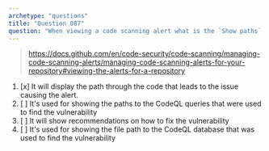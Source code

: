 ```yaml
---
archetype: "questions"
title: "Question 087"
question: "When viewing a code scanning alert what is the `Show paths` option used for?"
---
```



> https://docs.github.com/en/code-security/code-scanning/managing-code-scanning-alerts/managing-code-scanning-alerts-for-your-repository#viewing-the-alerts-for-a-repository
1. [x] It will display the path through the code that leads to the issue causing the alert.
1. [ ] It's used for showing the paths to the CodeQL queries that were used to find the vulnerability
1. [ ] It will show recommendations on how to fix the vulnerability
1. [ ] It's used for showing the file path to the CodeQL database that was used to find the vulnerability

